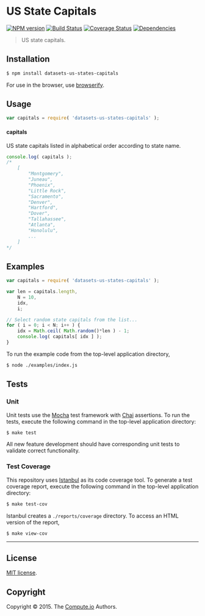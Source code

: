 US State Capitals
===
[![NPM version][npm-image]][npm-url] [![Build Status][travis-image]][travis-url] [![Coverage Status][codecov-image]][codecov-url] [![Dependencies][dependencies-image]][dependencies-url]

> US state capitals.


## Installation

``` bash
$ npm install datasets-us-states-capitals
```

For use in the browser, use [browserify](https://github.com/substack/node-browserify).


## Usage

``` javascript
var capitals = require( 'datasets-us-states-capitals' );
```

#### capitals

US state capitals listed in alphabetical order according to state name.

``` javascript
console.log( capitals );
/*
	[
		"Montgomery",
		"Juneau",
		"Phoenix",
		"Little Rock",
		"Sacramento",
		"Denver",
		"Hartford",
		"Dover",
		"Tallahassee",
		"Atlanta",
		"Honolulu",
		...
	]
*/
```


## Examples

``` javascript
var capitals = require( 'datasets-us-states-capitals' );

var len = capitals.length,
	N = 10,
	idx,
	i;

// Select random state capitals from the list...
for ( i = 0; i < N; i++ ) {
	idx = Math.ceil( Math.random()*len ) - 1;
	console.log( capitals[ idx ] );
}
```

To run the example code from the top-level application directory,

``` bash
$ node ./examples/index.js
```


## Tests

### Unit

Unit tests use the [Mocha](http://mochajs.org/) test framework with [Chai](http://chaijs.com) assertions. To run the tests, execute the following command in the top-level application directory:

``` bash
$ make test
```

All new feature development should have corresponding unit tests to validate correct functionality.


### Test Coverage

This repository uses [Istanbul](https://github.com/gotwarlost/istanbul) as its code coverage tool. To generate a test coverage report, execute the following command in the top-level application directory:

``` bash
$ make test-cov
```

Istanbul creates a `./reports/coverage` directory. To access an HTML version of the report,

``` bash
$ make view-cov
```


---
## License

[MIT license](http://opensource.org/licenses/MIT).


## Copyright

Copyright &copy; 2015. The [Compute.io](https://github.com/compute-io) Authors.


[npm-image]: http://img.shields.io/npm/v/datasets-us-states-capitals.svg
[npm-url]: https://npmjs.org/package/datasets-us-states-capitals

[travis-image]: http://img.shields.io/travis/datasets-io/us-states-capitals/master.svg
[travis-url]: https://travis-ci.org/datasets-io/us-states-capitals

[codecov-image]: https://img.shields.io/codecov/c/github/datasets-io/us-states-capitals/master.svg
[codecov-url]: https://codecov.io/github/datasets-io/us-states-capitals?branch=master

[dependencies-image]: http://img.shields.io/david/datasets-io/us-states-capitals.svg
[dependencies-url]: https://david-dm.org/datasets-io/us-states-capitals

[dev-dependencies-image]: http://img.shields.io/david/dev/datasets-io/us-states-capitals.svg
[dev-dependencies-url]: https://david-dm.org/dev/datasets-io/us-states-capitals

[github-issues-image]: http://img.shields.io/github/issues/datasets-io/us-states-capitals.svg
[github-issues-url]: https://github.com/datasets-io/us-states-capitals/issues
